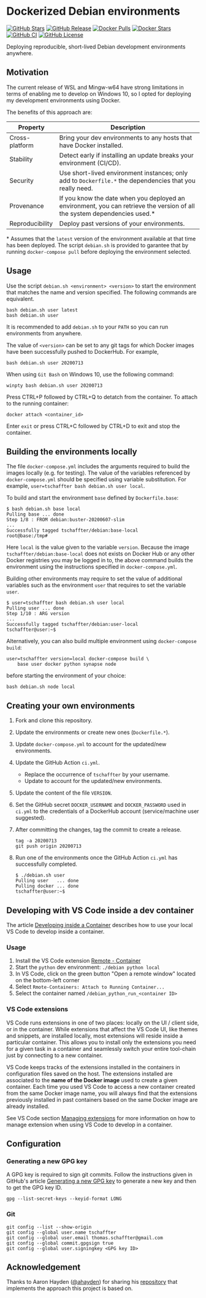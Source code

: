 # Dockerized Debian environments

[![GitHub Stars](https://img.shields.io/github/stars/tschaffter/debian.svg?color=94398d&labelColor=555555&logoColor=ffffff&style=for-the-badge&logo=github)](https://github.com/tschaffter/debian)
[![GitHub Release](https://img.shields.io/github/release/tschaffter/debian.svg?color=94398d&labelColor=555555&logoColor=ffffff&style=for-the-badge&logo=github)](https://github.com/tschaffter/debian/releases)
[![Docker Pulls](https://img.shields.io/docker/pulls/tschaffter/debian.svg?color=94398d&labelColor=555555&logoColor=ffffff&style=for-the-badge&label=pulls&logo=docker)](https://hub.docker.com/r/tschaffter/debian)
[![Docker Stars](https://img.shields.io/docker/stars/tschaffter/debian.svg?color=94398d&labelColor=555555&logoColor=ffffff&style=for-the-badge&label=stars&logo=docker)](https://hub.docker.com/r/tschaffter/debian)
[![GitHub CI](https://img.shields.io/github/workflow/status/tschaffter/debian/ci.svg?color=94398d&labelColor=555555&logoColor=ffffff&style=for-the-badge&logo=github)](https://github.com/tschaffter/debian)
[![GitHub License](https://img.shields.io/github/license/tschaffter/debian.svg?color=94398d&labelColor=555555&logoColor=ffffff&style=for-the-badge&logo=github)](https://github.com/tschaffter/debian)

Deploying reproducible, short-lived Debian development environments anywhere.

## Motivation

The current release of WSL and Mingw-w64 have strong limitations in terms of
enabling me to develop on Windows 10, so I opted for deploying my development
environments using Docker.

The benefits of this approach are:

| Property | Description |
|---|---|
| Cross-platform | Bring your dev environments to any hosts that have Docker installed. |
| Stability | Detect early if installing an update breaks your environment (CI/CD). |
| Security | Use short-lived environment instances; only add to `Dockerfile.*` the dependencies that you really need. |
| Provenance | If you know the date when you deployed an environment, you can retrieve the version of all the system dependencies used.\* |
| Reproducibility | Deploy past versions of your environments. |

\* Assumes that the `latest` version of the environment available at that time has been
deployed. The script `debian.sh` is provided to garantee that by running
`docker-compose pull` before deploying the environment selected.

## Usage

Use the script `debian.sh <environment> <version>` to start the environment
that matches the name and version specified. The following commands are
equivalent.

```console
bash debian.sh user latest
bash debian.sh user
```

It is recommended to add `debian.sh` to your `PATH` so you can run environments
from anywhere.

The value of `<version>` can be set to any git tags for which Docker images have
been successfully pushed to DockerHub. For example,

```console
bash debian.sh user 20200713
```

When using `Git Bash` on Windows 10, use the following command:

```console
winpty bash debian.sh user 20200713
```

Press CTRL+P followed by CTRL+Q to detatch from the container. To attach to the
running container:

```console
docker attach <container_id>
```

Enter `exit` or press CTRL+C followed by CTRL+D to exit and stop the container.

## Building the environments locally

The file `docker-compose.yml` includes the arguments required to build the
images locally (e.g. for testing). The value of the variables referenced by
`docker-compose.yml` should be specified using variable substitution. For
example, `user=tschaffter bash debian.sh user local`.

To build and start the environment `base` defined by `Dockerfile.base`:

```console
$ bash debian.sh base local
Pulling base ... done
Step 1/8 : FROM debian:buster-20200607-slim
...
Successfully tagged tschaffter/debian:base-local
root@base:/tmp#
```

Here `local` is the value given to the variable `version`. Because the
image `tschaffter/debian:base-local` does not exists on Docker Hub or any other
Docker registries you may be logged in to, the above command
builds the environment using the instructions specified in `docker-compose.yml`.

Building other environments may require to set the value of additional variables
such as the environment `user` that requires to set the variable `user`.

```console
$ user=tschaffter bash debian.sh user local
Pulling user ... done
Step 1/10 : ARG version
...
Successfully tagged tschaffter/debian:user-local
tschaffter@user:~$
```

Alternatively, you can also build multiple environment using
`docker-compose build`:

```console
user=tschaffter version=local docker-compose build \
    base user docker python synapse node
```

before starting the environment of your choice:

```console
bash debian.sh node local
```

## Creating your own environments

1. Fork and clone this repository.
2. Update the environments or create new ones (`Dockerfile.*`).
3. Update `docker-compose.yml` to account for the updated/new environments.
4. Update the GitHub Action `ci.yml`.

    - Replace the occurrence of `tschaffter` by your username.
    - Update to account for the updated/new environments.

5. Update the content of the file `VERSION`.
6. Set the GitHub secret `DOCKER_USERNAME` and `DOCKER_PASSWORD` used in `ci.yml`
to the credentials of a DockerHub account (service/machine user suggested).
7. After committing the changes, tag the commit to create a release.

    ```console
    tag -a 20200713
    git push origin 20200713
    ```

8. Run one of the environments once the GitHub Action `ci.yml` has successfully
completed.

    ```console
    $ ./debian.sh user
    Pulling user   ... done
    Pulling docker ... done
    tschaffter@user:~$
    ```

## Developing with VS Code inside a dev container

The article [Developing inside a Container](https://code.visualstudio.com/docs/remote/containers)
describes how to use your local VS Code to develop inside a container.

### Usage

1. Install the VS Code extension [Remote - Container](https://marketplace.visualstudio.com/items?itemName=ms-vscode-remote.remote-containers)
2. Start the `python` dev environment: `./debian python local`
3. In VS Code, click on the green button "Open a remote window" located on the
bottom-left corner
4. Select `Rmote-Containers: Attach to Running Container...`
5. Select the container named `/debian_python_run_<container ID>`

### VS Code extensions

VS Code runs extensions in one of two places: locally on the UI / client side,
or in the container. While extensions that affect the VS Code UI, like themes
and snippets, are installed locally, most extensions will reside inside a
particular container. This allows you to install only the extensions you need
for a given task in a container and seamlessly switch your entire tool-chain
just by connecting to a new container.

VS Code keeps tracks of the extensions installed in the containers in
configuration files saved on the host. The extensions installed are associated
to the **name of the Docker image** used to create a given container. Each time
you used VS Code to access a new container created from the same Docker image
name, you will always find that the extensions previously installed in
past containers based on the same Docker image are already installed.

See VS Code section [Managing extensions](https://code.visualstudio.com/docs/remote/containers#_managing-extensions)
for more information on how to manage extension when using VS Code to develop
in a container.

## Configuration

### Generating a new GPG key

A GPG key is required to sign git commits. Follow the instructions given in
GitHub's article [Generating a new GPG key](https://docs.github.com/en/github/authenticating-to-github/generating-a-new-gpg-key)
to generate a new key and then to get the GPG key ID.

```console
gpg --list-secret-keys --keyid-format LONG
```

### Git

```console
git config --list --show-origin
git config --global user.name tschaffter
git config --global user.email thomas.schaffter@gmail.com
git config --global commit.gpgsign true
git config --global user.signingkey <GPG key ID>
```

## Acknowledgement

Thanks to Aaron Hayden ([@ahayden](https://github.com/ahayden)) for sharing his
[repository](https://github.com/ahayden/debuerreotype/tree/037869977855fe6473e3f2096dbff650968df441)
that implements the approach this project is based on.
